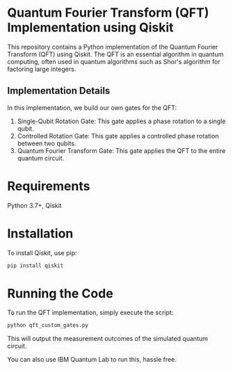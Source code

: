 # Quantum Fourier Transform (QFT) Implementation using Qiskit

This repository contains a Python implementation of the Quantum Fourier Transform (QFT) using Qiskit. The QFT is an essential algorithm in quantum computing, often used in quantum algorithms such as Shor's algorithm for factoring large integers.

## Implementation Details

In this implementation, we build our own gates for the QFT:

1. Single-Qubit Rotation Gate: This gate applies a phase rotation to a single qubit.
2. Controlled Rotation Gate: This gate applies a controlled phase rotation between two qubits.
3. Quantum Fourier Transform Gate: This gate applies the QFT to the entire quantum circuit.

# Requirements
Python 3.7+, Qiskit

# Installation
To install Qiskit, use pip:
```sh
pip install qiskit
```
# Running the Code
To run the QFT implementation, simply execute the script:
```sh
python qft_custom_gates.py
```
This will output the measurement outcomes of the simulated quantum circuit.

You can also use IBM Quantum Lab to run this, hassle free.
